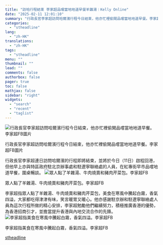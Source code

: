```yaml
---
title: "訪哈行程結束 李家超品嚐當地地道早餐羊雜湯︱Kelly Online"
date: "2025-02-11 12:01:10"
summary: "行政長官李家超訪問哈爾濱行程今日結束，他亦忙裡偷閑品嚐當地地道早餐。李家超FB圖片     ..."
categories:
  - "stheadline"
lang:
  - "zh-HK"
translations:
  - "zh-HK"
tags:
  - "stheadline"
menu: ""
thumbnail: ""
lead: ""
comments: false
authorbox: false
pager: true
toc: false
mathjax: false
sidebar: "right"
widgets:
  - "search"
  - "recent"
  - "taglist"
---
```


![行政長官李家超訪問哈爾濱行程今日結束，他亦忙裡偷閑品嚐當地地道早餐。李家超FB圖片](https://image.stheadline.com/f/680p0/0x0/100/none/527bd369b4912cd28005a8db36d8d134/stheadline/inewsmedia/20250211/_2025021111484255565.jpg)

行政長官李家超訪問哈爾濱行程今日結束，他亦忙裡偷閑品嚐當地地道早餐。李家超FB圖片




行政長官李家超連日訪問哈爾濱的行程即將結束，並將於今日（11日）啟程回港，但他早上亦與特區政府駐北京辦事處和駐遼寧聯絡處的人員，在紅專街早市品嚐地道早餐，圍桌暢談。
 ![眾人點了羊雜湯、牛肉燒賣和豬肉芹菜包。李家超FB](https://image.hkhl.hk/f/1024p0/0x0/100/none/a02839b3ad8853f7104c68bde1ff2be3/2025-02/476715438_609354645174738_8626839049795110376_n.jpg)


眾人點了羊雜湯、牛肉燒賣和豬肉芹菜包。李家超FB




李家超指眾人點了羊雜湯、牛肉燒賣和豬肉芹菜包，美食在寒風中騰起白霧，香氣四溢，大家都吃得津津有味，笑言暖胃又暖心。他亦感謝駐京辦和駐遼寧聯絡處人員為這次行程所做的精心安排，李家超勉勵他們繼續努力，積極推廣香港的優勢，為香港招商引才，並擔當提升香港與內地交流合作的先鋒。
 ![李家超指美食在寒風中騰起白霧，香氣四溢。李家超FB](https://image.hkhl.hk/f/1024p0/0x0/100/none/05b5a9c8e1fcdaeb453c5d8c2a635896/2025-02/477776896_609354635174739_7557931184463589871_n.jpg)


李家超指美食在寒風中騰起白霧，香氣四溢。李家超FB

[stheadline](https://std.stheadline.com/realtime/article/2052070/即時-港聞-訪哈行程結束-李家超品嚐當地地道早餐羊雜湯︱Kelly-Online)
